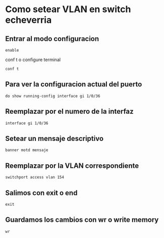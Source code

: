 # Como setear VLAN en switch echeverria

## Entrar al modo configuracion
```
enable
```

conf t o configure terminal
```
conf t
```

## Para ver la configuracion actual del puerto
```
do show running-config interface gi 1/0/36
```

## Reemplazar por el numero de la interfaz
```
interface gi 1/0/36
```

## Setear un mensaje descriptivo
```
banner motd mensaje
```

## Reemplazar por la VLAN correspondiente
```
switchport access vlan 154
```

## Salimos con exit o end
```
exit
```

## Guardamos los cambios con wr o write memory
```
wr
```
